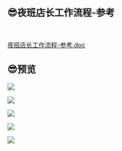 ## 😎夜班店长工作流程-参考

<br/>

<p><a href="https://gitcode.net/GaloisField/WORKFLOWS4COMPANY/-/raw/master/resources/files/official/夜班店长工作流程-参考.doc">夜班店长工作流程-参考.doc</a></p>

## 😎预览

![](https://gitcode.net/GaloisField/WORKFLOWS4COMPANY/-/raw/master/resources/pic/common/夜班店长工作流程-参考_01.png)

![](https://gitcode.net/GaloisField/WORKFLOWS4COMPANY/-/raw/master/resources/pic/common/夜班店长工作流程-参考_02.png)

![](https://gitcode.net/GaloisField/WORKFLOWS4COMPANY/-/raw/master/resources/pic/common/夜班店长工作流程-参考_03.png)

![](https://gitcode.net/GaloisField/WORKFLOWS4COMPANY/-/raw/master/resources/pic/common/夜班店长工作流程-参考_04.png)

![](https://gitcode.net/GaloisField/WORKFLOWS4COMPANY/-/raw/master/resources/pic/common/夜班店长工作流程-参考_05.png)
